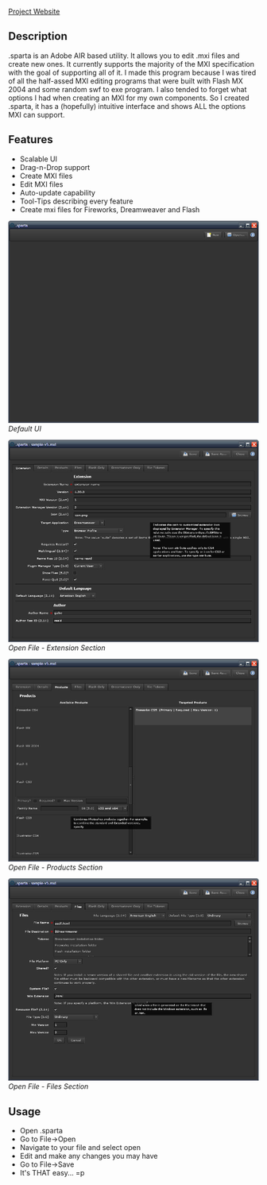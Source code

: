[Project Website](https://mariani.life/projects/sparta/)

## Description
.sparta is an Adobe AIR based utility. It allows you to edit .mxi files and create new ones. It currently supports the majority of the MXI specification with the goal of supporting all of it. I made this program because I was tired of all the half-assed MXI editing programs that were built with Flash MX 2004 and some random swf to exe program. I also tended to forget what options I had when creating an MXI for my own components. So I created .sparta, it has a (hopefully) intuitive interface and shows ALL the options MXI can support.

## Features
- Scalable UI
- Drag-n-Drop support
- Create MXI files
- Edit MXI files
- Auto-update capability
- Tool-Tips describing every feature
- Create mxi files for Fireworks, Dreamweaver and Flash

![Default UI](/assets/sparta1.jpg)
*Default UI*

![Open File - Extension Section](/assets/sparta2.jpg)
*Open File - Extension Section*

![Open File - Products Section](/assets/sparta3.jpg)
*Open File - Products Section*

![Open File - Files Section](/assets/sparta4.jpg)
*Open File - Files Section*

## Usage
- Open .sparta
- Go to File->Open
- Navigate to your file and select open
- Edit and make any changes you may have
- Go to File->Save
- It's THAT easy... =p
